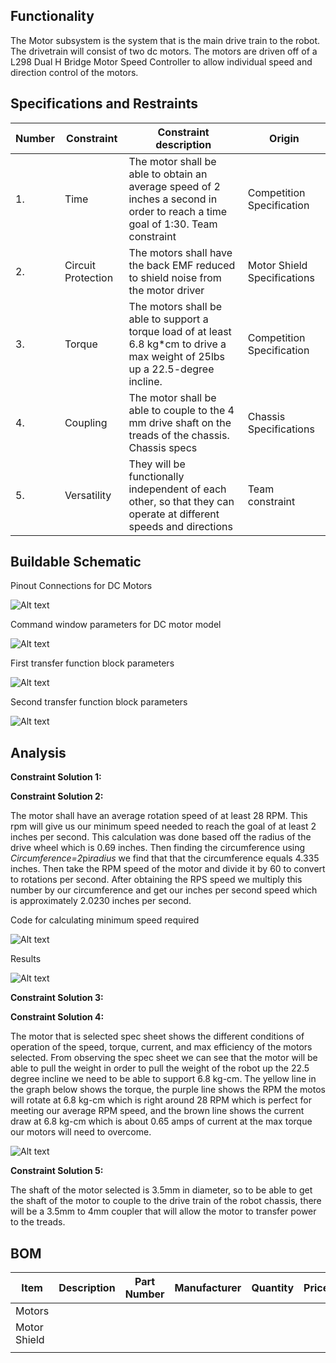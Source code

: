 ## Functionality
The Motor subsystem is the system that is the main drive train to the robot. The drivetrain will consist of two dc motors. The motors are driven off of a L298 Dual H Bridge Motor Speed Controller to allow individual speed and direction control of the motors. 

## Specifications and Restraints
| Number | Constraint | Constraint description | Origin |
|--------|----------------------|------------------------|--------|
| 1. | Time |  The motor shall be able to obtain an average speed of 2 inches a second in order to reach a time goal of 1:30. Team constraint| Competition Specification |
| 2. | Circuit Protection |  The motors shall have the back EMF reduced to shield noise from the motor driver| Motor Shield Specifications |
| 3. | Torque |  The motors shall be able to support a torque load of at least 6.8 kg*cm to drive a max weight of 25lbs up a 22.5-degree incline.  | Competition Specification |
| 4. | Coupling  | The motor shall be able to couple to the 4 mm drive shaft on the treads of the chassis. Chassis specs | Chassis Specifications |
| 5. | Versatility | They will be functionally independent of each other, so that they can operate at different speeds and directions | Team constraint |

## Buildable Schematic

Pinout Connections for DC Motors

![Alt text](https://github.com/cebttu/CapstoneTeam1/blob/ConorOrr-Signoff-Motors/Documentation/Signoffs/Motors/Motor_pinout.png)

Command window parameters for DC motor model

![Alt text]()

First transfer function block parameters 

![Alt text]()

Second transfer function block parameters

![Alt text]()

## Analysis

**Constraint Solution 1:**





**Constraint Solution 2:**

The motor shall have an average rotation speed of at least 28 RPM. This rpm will give us our minimum speed needed to reach the goal of at least 2 inches per second. This calculation was done based off the radius of the drive wheel which is 0.69 inches. Then finding the circumference using *Circumference=2*pi*radius* we find that that the circumference equals 4.335 inches. Then take the RPM speed of the motor and divide it by 60 to convert to rotations per second. After obtaining the RPS speed we multiply this number by our circumference and get our inches per second speed which is approximately 2.0230 inches per second. 

Code for calculating minimum speed required

![Alt text](https://github.com/cebttu/CapstoneTeam1/blob/ConorOrr-Signoff-Motors/Documentation/Signoffs/Motors/MATLAB_command.png)

Results

![Alt text](https://github.com/cebttu/CapstoneTeam1/blob/ConorOrr-Signoff-Motors/Documentation/Signoffs/Motors/MATLAB_speed.png) 

**Constraint Solution 3:**

 




**Constraint Solution 4:**

The motor that is selected spec sheet shows the different conditions of operation of the speed, torque, current, and max efficiency of the motors selected. From observing the spec sheet we can see that the motor will be able to pull the weight in order to pull the weight of the robot up the 22.5 degree incline we need to be able to support 6.8 kg-cm. The yellow line in the graph below shows the torque, the 
purple line shows the RPM the motos will rotate at 6.8 kg-cm which is right around 28 RPM which is perfect for meeting our average RPM speed, and the brown line shows the current draw at 6.8 kg-cm which is about 0.65 amps of current at the max torque our motors will need to overcome. 

![Alt text](https://github.com/cebttu/CapstoneTeam1/blob/ConorOrr-Signoff-Motors/Documentation/Signoffs/Motors/Graph_of_dc_motors.png)


**Constraint Solution 5:**

The shaft of the motor selected is 3.5mm in diameter, so to be able to get the shaft of the motor to couple to the drive train of the robot chassis, there will be a 3.5mm to 4mm coupler that will allow the motor to transfer power to the treads.

## BOM
| Item | Description | Part Number | Manufacturer | Quantity | Price | Total Price |
|------|-------------|-------------|--------------|----------|-------|-------------|
| Motors |  |  |  |  | | |
| Motor Shield | | | | | | |
| | | | | | | |
